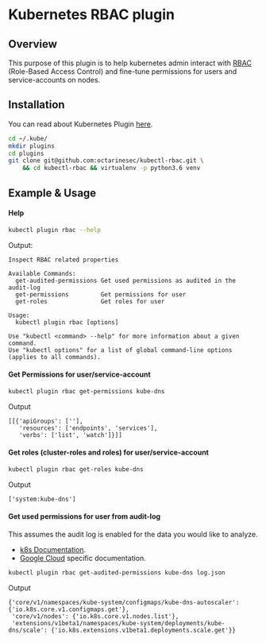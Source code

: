 # Kubernetes RBAC plugin

## Overview
This purpose of this plugin is to help kubernetes admin interact
with [RBAC](https://kubernetes.io/docs/admin/authorization/rbac/) (Role-Based Access Control) and fine-tune permissions
for users and service-accounts on nodes.

## Installation
You can read about Kubernetes Plugin [here](https://kubernetes.io/docs/tasks/extend-kubectl/kubectl-plugins/).

```bash
cd ~/.kube/
mkdir plugins
cd plugins
git clone git@github.com:octarinesec/kubectl-rbac.git \
    && cd kubectl-rbac && virtualenv -p python3.6 venv
```

## Example & Usage
#### Help
```bash
kubectl plugin rbac --help
```
Output:
```text
Inspect RBAC related properties

Available Commands:
  get-audited-permissions Get used permissions as audited in the audit-log
  get-permissions         Get permissions for user
  get-roles               Get roles for user

Usage:
  kubectl plugin rbac [options]

Use "kubectl <command> --help" for more information about a given command.
Use "kubectl options" for a list of global command-line options (applies to all commands).
```
#### Get Permissions for user/service-account
```bash
kubectl plugin rbac get-permissions kube-dns
```
Output
```text
[[{'apiGroups': [''],
   'resources': ['endpoints', 'services'],
   'verbs': ['list', 'watch']}]]
```
#### Get roles (cluster-roles and roles) for user/service-account
```bash
kubectl plugin rbac get-roles kube-dns
```
Output
```text
['system:kube-dns']
```
#### Get used permissions for user from audit-log
This assumes the audit log is enabled for the data you would
like to analyze.

* [k8s Documentation](https://kubernetes.io/docs/tasks/debug-application-cluster/audit/).
* [Google Cloud](https://cloud.google.com/kubernetes-engine/docs/how-to/audit-logging) specific documentation.  


```bash
kubectl plugin rbac get-audited-permissions kube-dns log.json
```
Output
```text
{'core/v1/namespaces/kube-system/configmaps/kube-dns-autoscaler': {'io.k8s.core.v1.configmaps.get'},
 'core/v1/nodes': {'io.k8s.core.v1.nodes.list'},
 'extensions/v1beta1/namespaces/kube-system/deployments/kube-dns/scale': {'io.k8s.extensions.v1beta1.deployments.scale.get'}}
```
